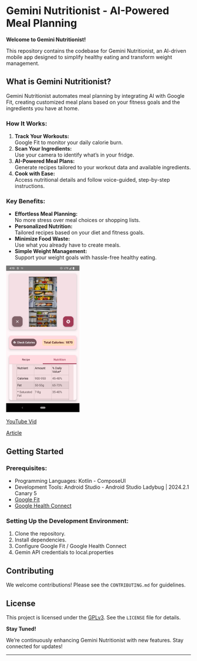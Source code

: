 # Gemini Nutritionist - AI-Powered Meal Planning

**Welcome to Gemini Nutritionist!**

This repository contains the codebase for Gemini Nutritionist, an AI-driven mobile app designed to simplify healthy eating and transform weight management.

## What is Gemini Nutritionist?

Gemini Nutritionist automates meal planning by integrating AI with Google Fit, creating customized meal plans based on your fitness goals and the ingredients you have at home.

### How It Works:

1. **Track Your Workouts:**  
   Google Fit to monitor your daily calorie burn.
2. **Scan Your Ingredients:**  
   Use your camera to identify what’s in your fridge.
3. **AI-Powered Meal Plans:**  
   Generate recipes tailored to your workout data and available ingredients.
4. **Cook with Ease:**  
   Access nutritional details and follow voice-guided, step-by-step instructions.

### Key Benefits:

* **Effortless Meal Planning:**  
   No more stress over meal choices or shopping lists.
* **Personalized Nutrition:**  
   Tailored recipes based on your diet and fitness goals.
* **Minimize Food Waste:**  
   Use what you already have to create meals.
* **Simple Weight Management:**  
   Support your weight goals with hassle-free healthy eating.

<img src="AppImage.png" alt="drawing" width="200"/>

[YouTube Vid](https://youtu.be/5kw6YISnJjc)  

[Article](https://zoewave.medium.com/your-fridge-is-your-nutritionist-ee694a68918a)

## Getting Started

### Prerequisites:

* Programming Languages: Kotlin - ComposeUI
* Development Tools: Android Studio - Android Studio Ladybug | 2024.2.1 Canary 5
* [Google Fit](https://www.google.com/fit/)
* [Google Health Connect](https://health.google/health-connect-android/)
  
### Setting Up the Development Environment:

1. Clone the repository.
2. Install dependencies.
3. Configure Google Fit / Google Health Connect
4. Gemin API credentials to local.properties

## Contributing

We welcome contributions! Please see the `CONTRIBUTING.md` for guidelines.

## License

This project is licensed under the [GPLv3](https://www.gnu.org/licenses/gpl-3.0.en.html). See the `LICENSE` file for details.

**Stay Tuned!**

We’re continuously enhancing Gemini Nutritionist with new features. Stay connected for updates!

---
